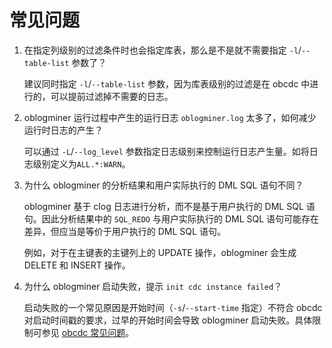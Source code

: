 # 常见问题

1. 在指定列级别的过滤条件时也会指定库表，那么是不是就不需要指定 `-l`/`--table-list` 参数了？

   建议同时指定 `-l`/`--table-list` 参数，因为库表级别的过滤是在 obcdc 中进行的，可以提前过滤掉不需要的日志。

2. oblogminer 运行过程中产生的运行日志 `oblogminer.log` 太多了，如何减少运行时日志的产生？

   可以通过 `-L`/`--log_level` 参数指定日志级别来控制运行日志产生量。如将日志级别定义为`ALL.*:WARN`。

3. 为什么 oblogminer 的分析结果和用户实际执行的 DML SQL 语句不同？

   oblogminer 基于 clog 日志进行分析，而不是基于用户执行的 DML SQL 语句。因此分析结果中的 `SQL_REDO` 与用户实际执行的 DML SQL 语句可能存在差异，但应当是等价于用户执行的 DML SQL 语句。

   例如，对于在主键表的主键列上的 UPDATE 操作，oblogminer 会生成 DELETE 和 INSERT 操作。

4. 为什么 oblogminer 启动失败，提示 `init cdc instance failed`？

   启动失败的一个常见原因是开始时间（`-s`/`--start-time` 指定）不符合 obcdc 对启动时间戳的要求，过早的开始时间会导致 oblogminer 启动失败。具体限制可参见 [obcdc 常见问题](../../300.data-integrate/400.cdc/1000.faq-of-obcdc.md)。
